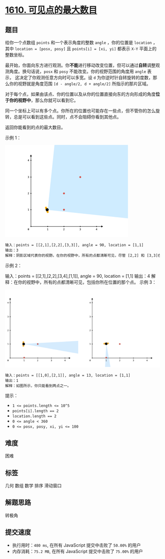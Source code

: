 # [1610. 可见点的最大数目](https://leetcode-cn.com/problems/maximum-number-of-visible-points/)

## 题目

给你一个点数组 `points` 和一个表示角度的整数 `angle` ，你的位置是 `location` ，其中 `location = [posx, posy]` 且 `points[i] = [xi, yi]` 都表示 `X-Y` 平面上的整数坐标。

最开始，你面向东方进行观测。你**不能**进行移动改变位置，但可以通过**自转**调整观测角度。换句话说，`posx` 和 `posy` 不能改变。你的视野范围的角度用 `angle` 表示， 这决定了你观测任意方向时可以多宽。设 `d` 为你逆时针自转旋转的度数，那么你的视野就是角度范围 `[d - angle/2, d + angle/2]` 所指示的那片区域。

对于每个点，如果由该点、你的位置以及从你的位置直接向东的方向形成的角度**位于你的视野中**，那么你就可以看到它。

同一个坐标上可以有多个点。你所在的位置也可能存在一些点，但不管你的怎么旋转，总是可以看到这些点。同时，点不会阻碍你看到其他点。

返回你能看到的点的最大数目。

示例 1：

![eg1](./imgs/1610-eg1.png)

```txt
输入：points = [[2,1],[2,2],[3,3]], angle = 90, location = [1,1]
输出：3
解释：阴影区域代表你的视野。在你的视野中，所有的点都清晰可见，尽管 [2,2] 和 [3,3]在同一条直线上，你仍然可以看到 [3,3] 。
```

示例 2：

输入：points = [[2,1],[2,2],[3,4],[1,1]], angle = 90, location = [1,1]
输出：4
解释：在你的视野中，所有的点都清晰可见，包括你所在位置的那个点。
示例 3：

![eg3](./imgs/1610-eg3.png)

```txt
输入：points = [[1,0],[2,1]], angle = 13, location = [1,1]
输出：1
解释：如图所示，你只能看到两点之一。
```

提示：

- `1 <= points.length <= 10^5`
- `points[i].length == 2`
- `location.length == 2`
- `0 <= angle < 360`
- `0 <= posx, posy, xi, yi <= 100`

## 难度

困难

## 标签

几何 数组 数学 排序 滑动窗口

## 解题思路

转极角

## 提交速度

- 执行用时：`480 ms`, 在所有 JavaScript 提交中击败了 `50.00%` 的用户
- 内存消耗：`75.2 MB`, 在所有 JavaScript 提交中击败了 `75.00%` 的用户
